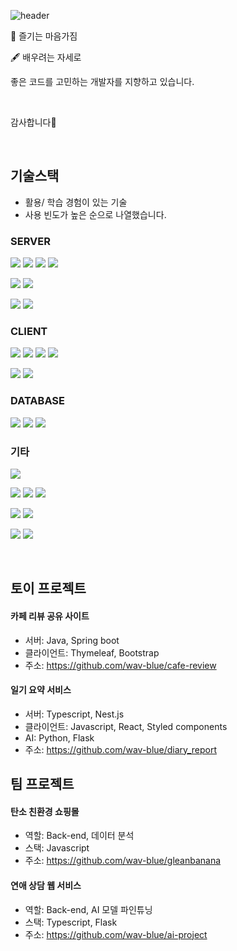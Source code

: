![header](https://capsule-render.vercel.app/api?color=CDE4AD&type=Waving&height=200&section=header&text=Introduce&fontSize=35)

🎵 즐기는 마음가짐

🖋️ 배우려는 자세로

좋은 코드를 고민하는 개발자를 지향하고 있습니다.

<br/>

감사합니다🫡


<br/>

## 기술스택

- 활용/ 학습 경험이 있는 기술
- 사용 빈도가 높은 순으로 나열했습니다.

<h3>SERVER</h3>

<img src="https://img.shields.io/badge/npm-CB3837?logo=npm&style=for-the-badge&logoColor=white"/> <img src="https://img.shields.io/badge/Typescript-3178C6?style=for-the-badge&logo=Typescript&logoColor=white"/> <img src="https://img.shields.io/badge/Javascript-F7DF1E?style=for-the-badge&logo=Javascript&logoColor=white"/> <img src="https://img.shields.io/badge/nestjs-E0234E?style=for-the-badge&logo=nestjs&logoColor=white"/>

<img src="https://img.shields.io/badge/java-007396?style=for-the-badge&logo=java&logoColor=white"> <img src="https://img.shields.io/badge/springboot-6DB33F?style=for-the-badge&logo=springboot&logoColor=white">

<img src="https://img.shields.io/badge/python-3776AB?style=for-the-badge&logo=python&logoColor=white"> <img src="https://img.shields.io/badge/Flask-000000?style=for-the-badge&logo=Flask&logoColor=white"/>

<h3>CLIENT</h3>

<img src="https://img.shields.io/badge/react-61DAFB?style=for-the-badge&logo=react&logoColor=white"> <img src="https://img.shields.io/badge/HTML-E34F26?style=for-the-badge&logo=html5&logoColor=white"> <img src="https://img.shields.io/badge/CSS-1572B6?style=for-the-badge&logo=CSS3&logoColor=white"> <img src="https://img.shields.io/badge/thymeleaf-005F0F?style=for-the-badge&logo=thymeleaf&logoColor=white">

<img src="https://img.shields.io/badge/bootstrap-7952B3?style=for-the-badge&logo=bootstrap&logoColor=white"> <img src="https://img.shields.io/badge/styled_components-DB7093?style=for-the-badge&logo=styledcomponents&logoColor=white">

<h3>DATABASE</h3>

<img src="https://img.shields.io/badge/mysql-4479A1?style=for-the-badge&logo=mysql&logoColor=white"> <img src="https://img.shields.io/badge/mongodb-47A248?style=for-the-badge&logo=mongodb&logoColor=white"> <img src="https://img.shields.io/badge/postgresql-4169E1?style=for-the-badge&logo=postgresql&logoColor=white">

<h3>기타</h3>

<img src="https://img.shields.io/badge/postman-FF6C37?style=for-the-badge&logo=postman&logoColor=white">

<img src="https://img.shields.io/badge/amazonrds-527FFF?style=for-the-badge&logo=amazonrds&logoColor=white"> <img src="https://img.shields.io/badge/amazonec2-FF9900?style=for-the-badge&logo=amazonec2&logoColor=white"> <img src="https://img.shields.io/badge/amazons3-569A31?style=for-the-badge&logo=amazons3&logoColor=white">

<img src="https://img.shields.io/badge/python-3776AB?style=for-the-badge&logo=python&logoColor=white"> <img src="https://img.shields.io/badge/tensorflow-FF6F00?style=for-the-badge&logo=tensorflow&logoColor=white">

<img src="https://img.shields.io/badge/kotlin-7F52FF?style=for-the-badge&logo=kotlin&logoColor=white"> <img src="https://img.shields.io/badge/androidstudio-3DDC84?style=for-the-badge&logo=androidstudio&logoColor=white">

<br/>

## 토이 프로젝트

#### 카페 리뷰 공유 사이트

- 서버: Java, Spring boot
- 클라이언트: Thymeleaf, Bootstrap
- 주소: https://github.com/wav-blue/cafe-review

#### 일기 요약 서비스

- 서버: Typescript, Nest.js
- 클라이언트: Javascript, React, Styled components
- AI: Python, Flask
- 주소: https://github.com/wav-blue/diary_report

## 팀 프로젝트

#### 탄소 친환경 쇼핑몰

- 역할: Back-end, 데이터 분석
- 스택: Javascript
- 주소: https://github.com/wav-blue/gleanbanana

#### 연애 상담 웹 서비스

- 역할: Back-end, AI 모델 파인튜닝
- 스택: Typescript, Flask
- 주소: https://github.com/wav-blue/ai-project

<br/>
<br/>
